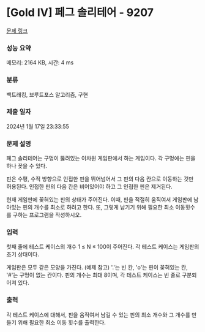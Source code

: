 # [Gold IV] 페그 솔리테어 - 9207 

[문제 링크](https://www.acmicpc.net/problem/9207) 

### 성능 요약

메모리: 2164 KB, 시간: 4 ms

### 분류

백트래킹, 브루트포스 알고리즘, 구현

### 제출 일자

2024년 1월 17일 23:33:55

### 문제 설명

<p>페그 솔리테어는 구멍이 뚫려있는 이차원 게임판에서 하는 게임이다. 각 구멍에는 핀을 하나 꽂을 수 있다.</p>

<p>핀은 수평, 수직 방향으로 인접한 핀을 뛰어넘어서 그 핀의 다음 칸으로 이동하는 것만 허용된다. 인접한 핀의 다음 칸은 비어있어야 하고 그 인접한 핀은 제거된다.</p>

<p>현재 게임판에 꽂혀있는 핀의 상태가 주어진다. 이때, 핀을 적절히 움직여서 게임판에 남아있는 핀의 개수를 최소로 하려고 한다. 또, 그렇게 남기기 위해 필요한 최소 이동횟수를 구하는 프로그램을 작성하시오.</p>

### 입력 

 <p>첫째 줄에 테스트 케이스의 개수 1 ≤ N ≤ 100이 주어진다. 각 테스트 케이스는 게임판의 초기 상태이다.</p>

<p>게임판은 모두 같은 모양을 가진다. (예제 참고) '.'는 빈 칸, 'o'는 핀이 꽂혀있는 칸, '#'는 구멍이 없는 칸이다. 핀의 개수는 최대 8이며, 각 테스트 케이스는 빈 줄로 구분되어져 있다.</p>

### 출력 

 <p>각 테스트 케이스에 대해서, 핀을 움직여서 남길 수 있는 핀의 최소 개수와 그 개수를 만들기 위해 필요한 최소 이동 횟수를 출력한다.</p>

